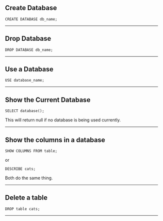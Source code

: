 ## Create Database

```
CREATE DATABASE db_name;
```

***

## Drop Database

```
DROP DATABASE db_name;
```

***

## Use a Database

```
USE database_name;
```

***

## Show the Current Database

```
SELECT database();
```

This will return null if no database is being used currently.

***

## Show the columns in a database

```
SHOW COLUMNS FROM table;
```
or

```
DESCRIBE cats;
```

Both do the same thing.

***

## Delete a table

```
DROP table cats;
```

***

